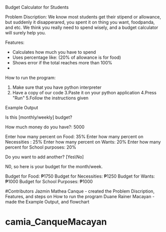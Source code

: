 Budget Calculator for Students

Problem Discription: We know most students get their stipend or allowance, but suddenly it disapperared, you spent it on thing you want, foodpanda, and etc. We think you really need to spend wisely, and a budget calculator will surely help you.

Features:
- Calculates how much you have to spend
- Uses percentage like: (20% of allowance is for food)
- Shows error if the total reaches more than 100%
-

How to run the program:
1. Make sure that you have python interpreter
2. Have a copy of our code
3.Paste it on your python application
4.Press "Run"
5.Follow the instructions given

Example Output

Is this [monthly/weekly] budget?

How much money do you have?: 5000

Enter how many percent on Food: 35%
Enter how many percent on Necessities : 25%
Enter how many percent on Wants: 20%
Enter how many percent for School purposes: 20%

Do you want to add another? [Yes\No]

N0, so here is your budget for the month/week.

Budget for Food: ₱1750
Budget for Necessities: ₱1250
Budget for Wants: ₱1000
Budget for School Purposes: ₱1000

#Contributors
Jazmin Mathea Canque - created the Problem Discription, Features, and steps on How to run the program
Duane Rainer Macayan - made the Example Output, and flowchart 
# camia_CanqueMacayan
